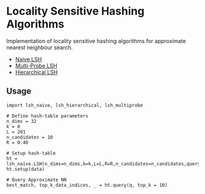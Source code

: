 # Locality Sensitive Hashing Algorithms

Implementation of locality sensitive hashing algorithms for approximate nearest neighbour search.

<ul>
  <li><a href="https://en.wikipedia.org/wiki/Locality-sensitive_hashing">Naive LSH</a></li>
  <li><a href="https://www.cs.princeton.edu/cass/papers/mplsh_vldb07.pdf">Multi-Probe LSH</a></li>
  <li><a href="https://www.researchgate.net/profile/Wei_Tsang_Ooi/publication/224755947_Hierarchical_non-uniform_locality_sensitive_hashing_and_its_application_to_video_identification/links/00b7d51c2b9d125b7c000000/Hierarchical-non-uniform-locality-sensitive-hashing-and-its-application-to-video-identification.pdf">Hierarchical LSH</a></li>
</ul>

## Usage

```
import lsh_naive, lsh_hierarchical, lsh_multiprobe

# Define hash-table parameters
n_dims = 32
k = 8
L = 201
n_candidates = 10
R = 0.40
```
```
# Setup hash-table
ht = lsh_naive.LSH(n_dims=n_dims,k=k,L=L,R=R,n_candidates=n_candidates,query_mode='kdtree')
ht.setup(data)
```

```
# Query Approximate NN
best_match, top_k_data_indices, _ = ht.query(q, top_k = 10)
```
